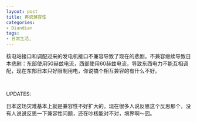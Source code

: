 ```yaml
---
layout: post
title: 再说兼容性
categories:
- Diandian
tags:
- 日常生活, 
---
```

<p>核电站接口和调配过来的发电机接口不兼容导致了现在的悲剧。不兼容继续导致日本悲剧：东部使用50赫兹电流，西部使用60赫兹电流，导致东西电力不能互相调配，现在东部日本只好限制用电，你说搞个相互兼容的有什么不好。 &nbsp; &nbsp;</p>
<p>&nbsp;</p>
<p>UPDATES:</p>
<p>日本这场灾难基本上就是兼容性不好扩大的。现在很多人说反思这个反思那个，没有人说说反思一下兼容性问题，还在吵核能对不对，境界啊～囧。</p>
<p></p>